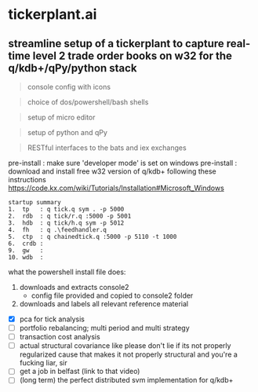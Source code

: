 # tickerplant.ai
## streamline setup of a tickerplant to capture real-time level 2 trade order books on w32 for the q/kdb+/qPy/python stack

> console config with icons

> choice of dos/powershell/bash shells

> setup of micro editor

> setup of python and qPy

> RESTful interfaces to the bats and iex exchanges

pre-install : make sure 'developer mode' is set on windows
pre-install : download and install free w32 version of q/kdb+ following these instructions https://code.kx.com/wiki/Tutorials/Installation#Microsoft_Windows

```
startup summary
1.  tp   : q tick.q sym . -p 5000
2.  rdb  : q tick/r.q :5000 -p 5001
3.  hdb  : q tick/h.q sym -p 5012
4.  fh   : q .\feedhandler.q
5.  ctp  : q chainedtick.q :5000 -p 5110 -t 1000
6.  crdb : 
9.  gw   : 
10. wdb  : 
```



what the powershell install file does:

1. downloads and extracts console2
   - config file provided and copied to console2 folder
2. downloads and labels all relevant reference material

- [x] pca for tick analysis
- [ ] portfolio rebalancing; multi period and multi strategy
- [ ] transaction cost analysis
- [ ] actual structural covariance like please don't lie if its not properly regularized cause that makes it not properly structural and you're a fucking liar, sir
- [ ] get a job in belfast (link to that video)
- [ ] (long term) the perfect distributed svm implementation for q/kdb+